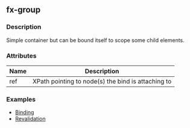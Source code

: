 ## fx-group

### Description

Simple container but can be bound itself to scope some child elements.

### Attributes

| Name | Description |
|------|-------------|
|ref | XPath pointing to node(s) the bind is attaching to |

### Examples

* [Binding](../demo/binding.html)
* [Revalidation](../demo/revalidate.html)
